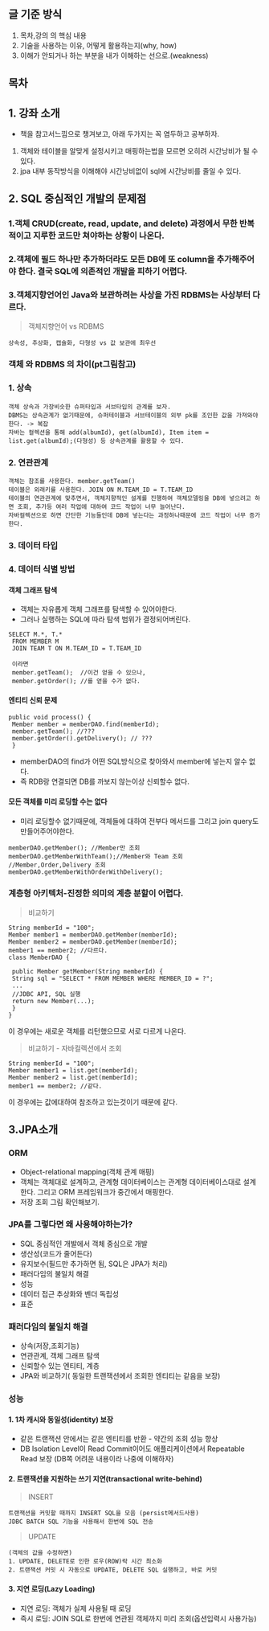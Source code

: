 ## 글 기준 방식
1. 목차,강의 의 핵심 내용
2. 기술을 사용하는 이유, 어떻게 활용하는지(why, how)
3. 이해가 안되거나 하는 부분을 내가 이해하는 선으로.(weakness)

## 목차

## 1. 강좌 소개
+ 책을 참고서느낌으로 챙겨보고, 아래 두가지는 꼭 염두하고 공부하자.
1. 객체와 테이블을 알맞게 설정시키고 매핑하는법을 모르면 오히려 시간낭비가 될 수 있다.
2. jpa 내부 동작방식을 이해해야 시간낭비없이 sql에 시간낭비를 줄일 수 있다.

## 2. SQL 중심적인 개발의 문제점
### 1.객체 CRUD(create, read, update, and delete) 과정에서 무한 반복적이고 지루한 코드만 쳐야하는 상황이 나온다.
### 2.객체에 필드 하나만 추가하더라도 모든 DB에 또 column을 추가해주어야 한다. 결국 SQL에 의존적인 개발을 피하기 어렵다.
### 3.객체지향언어인 Java와 보관하려는 사상을 가진 RDBMS는 사상부터 다르다.
> 객체지향언어 vs RDBMS
```
상속성, 추상화, 캡슐화, 다형성 vs 값 보관에 최우선
```

### 객체 와 RDBMS 의 차이(pt그림참고)
### 1. 상속
```
객체 상속과 가장비슷한 슈퍼타입과 서브타입의 관계를 보자.
DBMS는 상속관계가 없기때문에, 슈퍼테이블과 서브테이블의 외부 pk를 조인한 값을 가져와야 한다. -> 복잡
자바는 컬렉션을 통해 add(albumId), get(albumId), Item item = list.get(albumId);(다형성) 등 상속관계를 활용할 수 있다.
```
### 2. 연관관계
```
객체는 참조를 사용한다. member.getTeam()
테이블은 외래키를 사용한다. JOIN ON M.TEAM_ID = T.TEAM_ID
테이블의 연관관계에 맞추면서, 객체지향적인 설계를 진행하여 객체모델링을 DB에 넣으려고 하면 조회, 추가등 여러 작업에 대하여 코드 작업이 너무 늘어난다.
자바컬렉션으로 하면 간단한 기능들인데 DB에 넣는다는 과정하나때문에 코드 작업이 너무 증가한다.
```
### 3. 데이터 타입
### 4. 데이터 식별 방법
#### 객체 그래프 탐색
+ 객체는 자유롭게 객체 그래프를 탐색할 수 있어야한다. 
+ 그러나 실행하는 SQL에 따라 탐색 범위가 결정되어버린다.
```
SELECT M.*, T.*
 FROM MEMBER M
 JOIN TEAM T ON M.TEAM_ID = T.TEAM_ID 
 
 이라면
 member.getTeam();  //이건 얻을 수 있으나,
 member.getOrder(); //를 얻을 수가 없다.
```
#### 엔티티 신뢰 문제
```
public void process() {
 Member member = memberDAO.find(memberId);
 member.getTeam(); //???
 member.getOrder().getDelivery(); // ???
 }
```
+ memberDAO의 find가 어떤 SQL방식으로 찾아와서 member에 넣는지 알수 없다.
+ 즉 RDB랑 연결되면 DB를 까보지 않는이상 신뢰할수 없다.

#### 모든 객체를 미리 로딩할 수는 없다
+ 미리 로딩할수 없기때문에, 객체들에 대하여 전부다 메서드를 그리고 join query도 만들어주어야한다.
```
memberDAO.getMember(); //Member만 조회
memberDAO.getMemberWithTeam();//Member와 Team 조회
//Member,Order,Delivery 조회 
memberDAO.getMemberWithOrderWithDelivery();
```

### 계층형 아키텍처-진정한 의미의 계층 분할이 어렵다.
> 비교하기
```
String memberId = "100";
Member member1 = memberDAO.getMember(memberId);
Member member2 = memberDAO.getMember(memberId);
member1 == member2; //다르다.
class MemberDAO {
 
 public Member getMember(String memberId) {
 String sql = "SELECT * FROM MEMBER WHERE MEMBER_ID = ?";
 ...
 //JDBC API, SQL 실행
 return new Member(...);
 }
}
```
이 경우에는 새로운 객체를 리턴했으므로 서로 다르게 나온다.
> 비교하기 - 자바컬렉션에서 조회
```
String memberId = "100";
Member member1 = list.get(memberId);
Member member2 = list.get(memberId);
member1 == member2; //같다.
``` 
이 경우에는 값에대하여 참조하고 있는것이기 때문에 같다.

## 3.JPA소개
### ORM
+ Object-relational mapping(객체 관계 매핑)
+ 객체는 객체대로 설계하고, 관계형 데이터베이스는 관계형 데이터베이스대로 설계한다. 그리고 ORM 프레임워크가 중간에서 매핑한다.
+ 저장 조회 그림 확인해보기.

### JPA를 그렇다면 왜 사용해야하는가?
- SQL 중심적인 개발에서 객체 중심으로 개발
- 생산성(코드가 줄어든다)
- 유지보수(필드만 추가하면 됨, SQL은 JPA가 처리)
- 패러다임의 불일치 해결
- 성능
- 데이터 접근 추상화와 벤더 독립성
- 표준

### 패러다임의 불일치 해결
+ 상속(저장,조회기능)
+ 연관관계, 객체 그래프 탐색
+ 신뢰할수 있는 엔티티, 계층
+ JPA와 비교하기( 동일한 트랜잭션에서 조회한 엔티티는 같음을 보장)

### 성능
#### 1. 1차 캐시와 동일성(identity) 보장
+ 같은 트랜잭션 안에서는 같은 엔티티를 반환 - 약간의 조회 성능 향상
+ DB Isolation Level이 Read Commit이어도 애플리케이션에서 Repeatable Read 보장 (DB쪽 어려운 내용이라 나중에 이해하자)
#### 2. 트랜잭션을 지원하는 쓰기 지연(transactional write-behind)
> INSERT
```
트랜잭션을 커밋할 때까지 INSERT SQL을 모음 (persist메서드사용)
JDBC BATCH SQL 기능을 사용해서 한번에 SQL 전송
```
> UPDATE
```
(객체의 값을 수정하면)
1. UPDATE, DELETE로 인한 로우(ROW)락 시간 최소화
2. 트랜잭션 커밋 시 자동으로 UPDATE, DELETE SQL 실행하고, 바로 커밋
```
#### 3. 지연 로딩(Lazy Loading)
+ 지연 로딩: 객체가 실제 사용될 때 로딩
+ 즉시 로딩: JOIN SQL로 한번에 연관된 객체까지 미리 조회(옵션입력시 사용가능)
